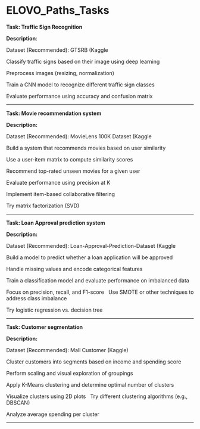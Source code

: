 ﻿# ELOVO_Paths_Tasks
 
**Task:  Traffic Sign Recognition** 

**Description**:

 Dataset (Recommended): GTSRB (Kaggle
 
 Classify traffic signs based on their image using deep learning
 
 Preprocess images (resizing, normalization)
 
 Train a CNN model to recognize different traffic sign classes
 
 Evaluate performance using accuracy and confusion matrix

 ******************************************************************************

  **Task:  Movie recommendation system**
  
**Description:**

 Dataset (Recommended): MovieLens 100K Dataset (Kaggle
 
 Build a system that recommends movies based on user similarity
 
 Use a user-item matrix to compute similarity scores
 
 Recommend top-rated unseen movies for a given user
 
 Evaluate performance using precision at K
 
 Implement item-based collaborative filtering 
 
Try matrix factorization (SVD)

**********************************************************************************

**Task: Loan Approval prediction system**

**Description:**

Dataset (Recommended): Loan-Approval-Prediction-Dataset (Kaggle

 Build a model to predict whether a loan application will be approved
 
 Handle missing values and encode categorical features
 
 Train a classification model and evaluate performance on imbalanced data
 
 Focus on precision, recall, and F1-score
  
 Use SMOTE or other techniques to address class imbalance 
 
Try logistic regression vs. decision tree

**********************************************************************************

**Task: Customer segmentation**

**Description:**

Dataset (Recommended): Mall Customer (Kaggle)

 Cluster customers into segments based on income and spending score
 
 Perform scaling and visual exploration of groupings
 
 Apply K-Means clustering and determine optimal number of clusters
 
 Visualize clusters using 2D plots
  
 Try different clustering algorithms (e.g., DBSCAN) 
 
Analyze average spending per cluster

**********************************************************************************









